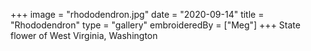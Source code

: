 +++
image = "rhododendron.jpg"
date = "2020-09-14"
title = "Rhododendron"
type = "gallery"
embroideredBy = ["Meg"]
+++
State flower of West Virginia, Washington